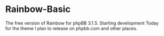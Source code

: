 # Rainbow-Basic
The free version of Rainbow for phpBB 3.1.5. Starting development Today for the theme I plan to release on phpbb.com and other places.
